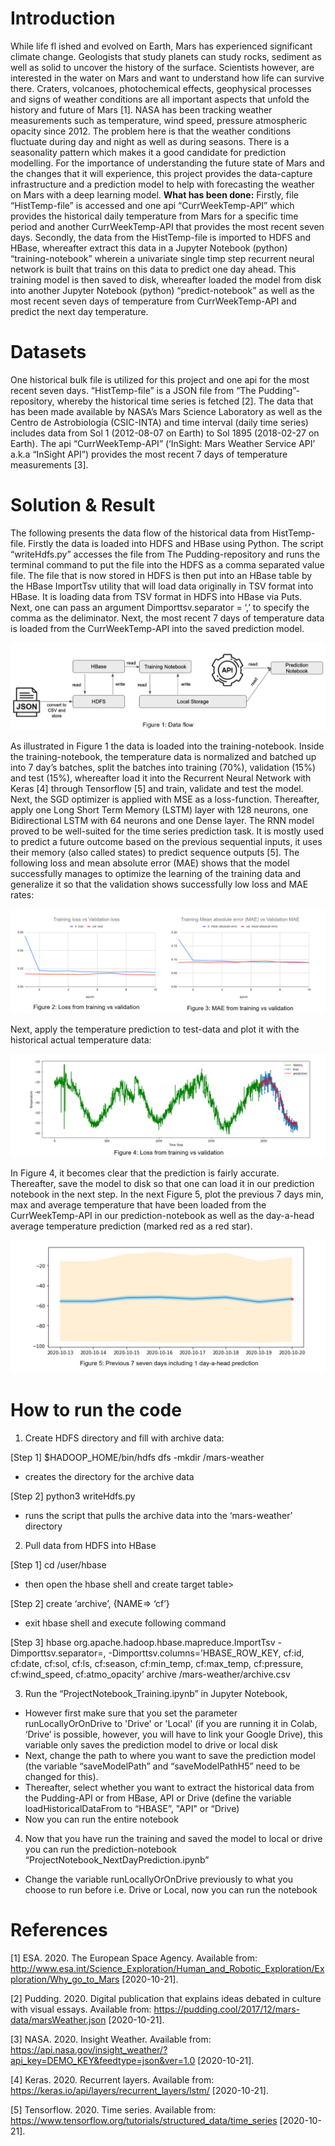 # Introduction
While life fl
ished and evolved on Earth, Mars has experienced significant climate change. Geologists that study planets can study rocks, sediment as well as solid to uncover the history of the surface. Scientists however, are interested in the water on Mars and want to understand how life can survive there. Craters, volcanoes, photochemical effects, geophysical processes and signs of weather conditions are all important aspects that unfold the history and future of Mars [1]. NASA has been tracking weather measurements such as temperature, wind speed, pressure atmospheric opacity since 2012. The problem here is that the weather conditions fluctuate during day and night as well as during seasons. There is a seasonality pattern which makes it a good candidate for prediction modelling. For the importance of understanding the future state of Mars and the changes that it will experience, this project provides the data-capture infrastructure and a prediction model to help with forecasting the weather on Mars with a deep learning model. <b>What has been done:</b> Firstly, file “HistTemp-file” is accessed and one api “CurrWeekTemp-API” which provides the historical daily temperature from Mars for a specific time period and another CurrWeekTemp-API that provides the most recent seven days. Secondly, the data from the HistTemp-file is imported to HDFS and HBase, whereafter extract this data in a Jupyter Notebook (python) “training-notebook” wherein a univariate single timp step recurrent neural network is built that trains on this data to predict one day ahead. This training model is then saved to disk, whereafter loaded the model from disk into another Jupyter Notebook (python) “predict-notebook” as well as the most recent seven days of temperature from CurrWeekTemp-API and predict the next day temperature.

# Datasets
One historical bulk file is utilized for this project and one api for the most recent seven days. “HistTemp-file” is a JSON file from “The Pudding”-repository, whereby the historical time series is fetched [2]. The data that has been made available by NASA’s Mars Science Laboratory as well as the Centro de Astrobiología (CSIC-INTA) and time interval (daily time series) includes data from Sol 1 (2012-08-07 on Earth) to Sol 1895 (2018-02-27 on Earth). The api “CurrWeekTemp-API” (‘InSight: Mars Weather Service API’ a.k.a “InSight API”) provides the most recent 7 days of temperature measurements [3]. 

# Solution & Result
The following presents the data flow of the historical data from HistTemp-file.  Firstly the data is loaded into HDFS and HBase using Python. The script “writeHdfs.py” accesses the file from The Pudding-repository and runs the terminal command to put the file into the HDFS as a comma separated value file. The file that is now stored in HDFS is then put into an HBase table by the HBase ImportTsv utility that will load data originally in TSV format into HBase. It is loading data from TSV format in HDFS into HBase via Puts. Next, one can pass an argument Dimporttsv.separator = ‘,’ to specify the comma as the deliminator. Next, the most recent 7 days of temperature data is loaded from the CurrWeekTemp-API into the saved prediction model. 

![](https://github.com/alexanderbea/Weather-prediction-on-Mars-using-LSTM-NN-HDFS-and-HBase/blob/main/Images/Figure%201.PNG)


As illustrated in Figure 1 the data is loaded into the training-notebook. Inside the training-notebook, the temperature data is normalized and batched up into 7 day’s batches, split the batches into training (70%), validation (15%) and test (15%), whereafter load it into the Recurrent Neural Network with Keras [4] through Tensorflow [5] and train, validate and test the model.  Next, the SGD optimizer is applied with MSE as a loss-function. Thereafter, apply one Long Short Term Memory (LSTM) layer with 128 neurons, one Bidirectional LSTM with 64 neurons and one Dense layer. The RNN model proved to be well-suited for the time series prediction task. It is mostly used to predict a future outcome based on the previous sequential inputs, it uses their memory (also called states) to predict sequence outputs [5]. The following  loss and mean absolute error (MAE) shows that the model successfully manages to optimize the learning of the training data and generalize it so that the validation shows successfully low loss and MAE rates:

![](https://github.com/alexanderbea/Weather-prediction-on-Mars-using-LSTM-NN-HDFS-and-HBase/blob/main/Images/Figure%202%20%26%203.PNG)

Next, apply the temperature prediction to test-data and plot it with the historical actual temperature data:

![](https://github.com/alexanderbea/Weather-prediction-on-Mars-using-LSTM-NN-HDFS-and-HBase/blob/main/Images/Figure%204.PNG)

In Figure 4, it becomes clear that the prediction is fairly accurate. Thereafter, save the model to disk so that one can load it in our prediction notebook in the next step. In the next Figure 5, plot the previous 7 days min, max and average temperature that have been loaded from the CurrWeekTemp-API in our prediction-notebook as well as the day-a-head average temperature prediction (marked red as a red star).

![](https://github.com/alexanderbea/Weather-prediction-on-Mars-using-LSTM-NN-HDFS-and-HBase/blob/main/Images/Figure%205.PNG)

# How to run the code
1. Create HDFS directory and fill with archive data:

[Step 1] $HADOOP_HOME/bin/hdfs dfs -mkdir /mars-weather
- creates the directory for the archive data

[Step 2] python3 writeHdfs.py
- runs the script that pulls the archive data into the ‘mars-weather’ directory

2. Pull data from HDFS into HBase

[Step 1] cd /user/hbase
- then open the hbase shell and create target table>

[Step 2] create ‘archive’, {NAME=> ‘cf’}
- exit hbase shell and execute following command

[Step 3] hbase org.apache.hadoop.hbase.mapreduce.ImportTsv -Dimporttsv.separator=, -Dimporttsv.columns=’HBASE_ROW_KEY, cf:id, cf:date, cf:sol, cf:ls, cf:season, cf:min_temp, cf:max_temp, cf:pressure, cf:wind_speed, cf:atmo_opacity’ archive /mars-weather/archive.csv

3. Run the “ProjectNotebook_Training.ipynb” in Jupyter Notebook, 

- However first make sure that you set the parameter runLocallyOrOnDrive  to  'Drive' or 'Local' (if you are running it in Colab, ‘Drive’ is possible, however, you will have to link your Google Drive), this variable only saves the prediction model to drive or local disk
- Next, change the path to where you want to save the prediction model (the variable “saveModelPath” and “saveModelPathH5” need to be changed for this).
- Thereafter, select whether you want to extract the historical data from the Pudding-API or from HBase, API or Drive (define the variable loadHistoricalDataFrom to “HBASE”, "API" or “Drive)
- Now you can run the entire notebook

4. Now that you have run the training and saved the model to local or drive you can run the prediction-notebook “ProjectNotebook_NextDayPrediction.ipynb”
- Change the variable runLocallyOrOnDrive previously to what you choose to run before i.e. Drive or Local, now you can run the notebook

# References 
[1] ESA. 2020. The European Space Agency. Available from: <http://www.esa.int/Science_Exploration/Human_and_Robotic_Exploration/Exploration/Why_go_to_Mars> [2020-10-21].

[2] Pudding. 2020. Digital publication that explains ideas debated in culture with visual essays. Available from: <https://pudding.cool/2017/12/mars-data/marsWeather.json> [2020-10-21].

[3] NASA. 2020. Insight Weather. Available from: <https://api.nasa.gov/insight_weather/?api_key=DEMO_KEY&feedtype=json&ver=1.0> [2020-10-21].

[4] Keras. 2020. Recurrent layers. Available from: <https://keras.io/api/layers/recurrent_layers/lstm/> [2020-10-21].

[5] Tensorflow. 2020. Time series. Available from: <https://www.tensorflow.org/tutorials/structured_data/time_series> [2020-10-21].





